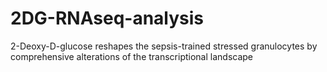 # 2DG-RNAseq-analysis
2-Deoxy-D-glucose reshapes the sepsis-trained stressed granulocytes by comprehensive alterations of the transcriptional landscape

